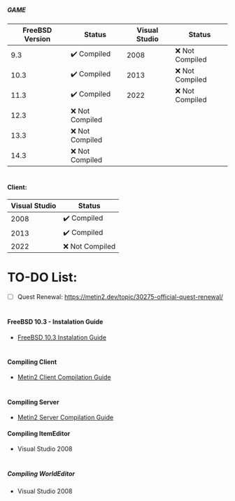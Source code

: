 ##### GAME
| FreeBSD Version | Status              | Visual Studio | Status              |
|------------------|--------------------|------------------|--------------------|
| 9.3              | ✔️ Compiled       | 2008              | ❌ Not Compiled   |
| 10.3             | ✔️ Compiled       | 2013              | ❌ Not Compiled   |
| 11.3             | ✔️ Compiled       | 2022              | ❌ Not Compiled   |
| 12.3             | ❌ Not Compiled   |
| 13.3             | ❌ Not Compiled   |
| 14.3             | ❌ Not Compiled   |
#

#### Client:
| Visual Studio     | Status             |
|------------------|---------------------|
| 2008              | ✔️ Compiled       |
| 2013              | ✔️ Compiled       |
| 2022              | ❌ Not Compiled   |
#

# TO-DO List:
- [ ] Quest Renewal: https://metin2.dev/topic/30275-official-quest-renewal/

#

#### FreeBSD 10.3 - Instalation Guide
- [FreeBSD 10.3 Instalation Guide](https://github.com/EclipseShade/Metin2-Source/wiki/FreeBSD-10.3-Instalation-Guide)
#

#### Compiling Client
- [Metin2 Client Compilation Guide](https://github.com/EclipseShade/Metin2-Source/wiki/Compiling-Client-Binary)
#

#### Compiling Server
- [Metin2 Server Compilation Guide](https://github.com/EclipseShade/Metin2-Source/wiki/Compiling-Server)

#### Compiling ItemEditor
- Visual Studio 2008
#

##### Compiling WorldEditor
- Visual Studio 2008
#
